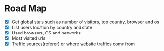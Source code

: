 # Road Map

- [x] Get global stats such as number of visitors, top country, browser and os
- [x] List users location by country and state
- [x] Used browsers, OS and networks
- [x] Most visited urls
- [x] Traffic sources(referer) or where website traffics come from